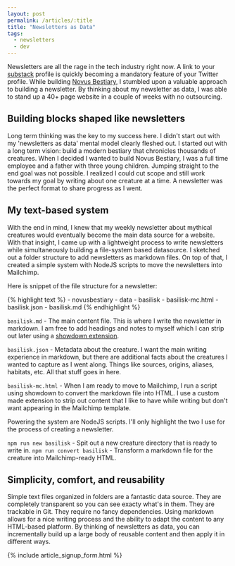 ```yaml
---
layout: post
permalink: /articles/:title
title: "Newsletters as Data"
tags:
  - newsletters
  - dev
---
```


Newsletters are all the rage in the tech industry right now. A link to your [substack](https://substack.com/) profile is quickly becoming a mandatory feature of your Twitter profile. While building [Novus Bestiary](https://www.novusbestiary.com), I stumbled upon a valuable approach to building a newsletter. By thinking about my newsletter as data, I was able to stand up a 40+ page website in a couple of weeks with no outsourcing.

## Building blocks shaped like newsletters

Long term thinking was the key to my success here. I didn't start out with my 'newsletters as data' mental model clearly fleshed out. I started out with a long term vision: build a modern bestiary that chronicles thousands of creatures. When I decided I wanted to build Novus Bestiary, I was a full time employee and a father with three young children. Jumping straight to the end goal was not possible. I realized I could cut scope and still work towards my goal by writing about one creature at a time. A newsletter was the perfect format to share progress as I went.

## My text-based system

With the end in mind, I knew that my weekly newsletter about mythical creatures would eventually become the main data source for a website. With that insight, I came up with a lightweight process to write newsletters while simultaneously building a file-system based datasource. I sketched out a folder structure to add newsletters as markdown files. On top of that, I created a simple system with NodeJS scripts to move the newsletters into Mailchimp.

Here is snippet of the file structure for a newsletter:

<div>
{% highlight text %}
- novusbestiary
  - data
    - basilisk
      - basilisk-mc.html
      - basilisk.json
      - basilisk.md
{% endhighlight %}
</div>

`basilisk.md` - The main content file. This is where I write the newsletter in markdown. I am free to add headings and notes to myself which I can strip out later using a [showdown extension](https://github.com/showdownjs/showdown#extensions).

`basilisk.json` - Metadata about the creature. I want the main writing experience in markdown, but there are additional facts about the creatures I wanted to capture as I went along. Things like sources, origins, aliases, habitats, etc. All that stuff goes in here.

`basilisk-mc.html` - When I am ready to move to Mailchimp, I run a script using showdown to convert the markdown file into HTML. I use a custom made extension to strip out content that I like to have while writing but don't want appearing in the Mailchimp template.

Powering the system are NodeJS scripts. I'll only highlight the two I use for the process of creating a newsletter.

`npm run new basilisk` - Spit out a new creature directory that is ready to write in.
`npm run convert basilisk` - Transform a markdown file for the creature into Mailchimp-ready HTML.

## Simplicity, comfort, and reusability

Simple text files organized in folders are a fantastic data source. They are completely transparent so you can see exacty what's in them. They are trackable in Git. They require no fancy dependencies. Using markdown allows for a nice writing process and the ability to adapt the content to any HTML-based platform. By thinking of newsletters as data, you can incrementally build up a large body of reusable content and then apply it in different ways.

{% include article_signup_form.html %}
